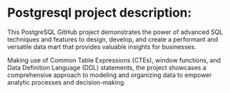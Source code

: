 # Postgresql project description:

This PostgreSQL GitHub project demonstrates the power of advanced SQL techniques and features to design, develop, and create a performant and versatile data mart that provides valuable insights for businesses. 

Making use of Common Table Expressions (CTEs), window functions, and Data Definition Language (DDL) statements, the project showcases a comprehensive approach to modeling and organizing data to empower analytic processes and decision-making.
